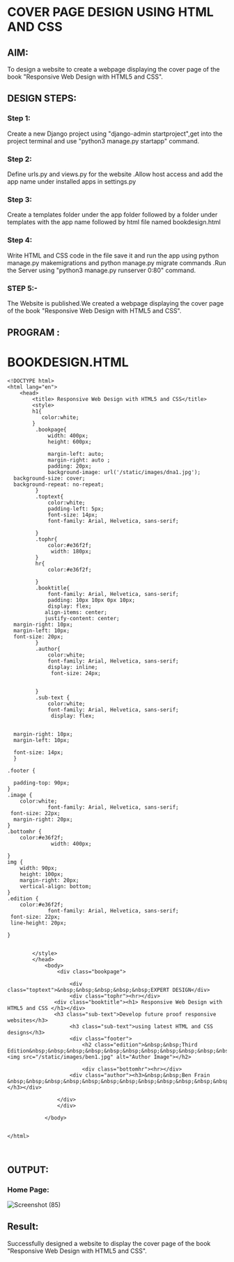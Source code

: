 # COVER PAGE DESIGN USING HTML AND CSS


## AIM:
To design a website to create a webpage displaying the cover page of the book "Responsive Web Design with HTML5 and CSS".

## DESIGN STEPS:

### Step 1:
Create a new Django project using  "django-admin startproject",get into the project terminal  and use "python3 manage.py startapp" command.
 
### Step 2:
Define  urls.py and views.py for the website .Allow host access and add the app name under installed apps in settings.py


### Step 3:
Create a templates folder under the app folder followed by a folder under templates with the app name followed by html file named bookdesign.html


### Step 4:
Write HTML and CSS code in the file save it and run the app using python manage.py makemigrations and python manage.py migrate commands .Run the Server using "python3 manage.py runserver 0:80" command.

### STEP 5:-
The Website is published.We created a webpage displaying the cover page of the book "Responsive Web Design with HTML5 and CSS".



## PROGRAM :
# BOOKDESIGN.HTML
```
<!DOCTYPE html>
<html lang="en">
    <head>
        <title> Responsive Web Design with HTML5 and CSS</title>
        <style>
        h1{
           color:white;
        }
         .bookpage{
             width: 400px;
             height: 600px;
             
             margin-left: auto;
             margin-right: auto ;
             padding: 20px;
             background-image: url('/static/images/dna1.jpg');
  background-size: cover;
  background-repeat: no-repeat;
         }
         .toptext{
             color:white;
             padding-left: 5px;
             font-size: 14px;
             font-family: Arial, Helvetica, sans-serif;
             
         }
         .tophr{
             color:#e36f2f;
              width: 180px;
         }
         hr{
             color:#e36f2f;
            
         }
         .booktitle{
             font-family: Arial, Helvetica, sans-serif;
             padding: 10px 10px 0px 10px;
             display: flex;
            align-items: center;
            justify-content: center;
  margin-right: 10px;
  margin-left: 10px;
  font-size: 20px;
         }
         .author{
             color:white;
             font-family: Arial, Helvetica, sans-serif;
             display: inline;
              font-size: 24px;
              
             
         }
         .sub-text {
             color:white;
             font-family: Arial, Helvetica, sans-serif;
              display: flex;
            
            
  margin-right: 10px;
  margin-left: 10px;

  font-size: 14px;
  }
  
.footer {
  
  padding-top: 90px;
}
.image {
    color:white;
             font-family: Arial, Helvetica, sans-serif;
 font-size: 22px;
  margin-right: 20px;
}
.bottomhr { 
    color:#e36f2f;
              width: 400px;

}
img {
    width: 90px;
    height: 100px;
    margin-right: 20px;
    vertical-align: bottom;
}
.edition {
    color:#e36f2f;
             font-family: Arial, Helvetica, sans-serif;
 font-size: 22px;
 line-height: 20px;
 
}


        </style>
        </head>
            <body>
                <div class="bookpage">
                    
                    <div class="toptext">&nbsp;&nbsp;&nbsp;&nbsp;&nbsp;EXPERT DESIGN</div>
                    <div class="tophr"><hr></div> 
               <div class="booktitle"><h1> Responsive Web Design with HTML5 and CSS </h1></div>
               <h3 class="sub-text">Develop future proof responsive websites</h3>
                    <h3 class="sub-text">using latest HTML and CSS designs</h3>
                    <div class="footer">
                        <h2 class="edition">&nbsp;&nbsp;Third Edition&nbsp;&nbsp;&nbsp;&nbsp;&nbsp;&nbsp;&nbsp;&nbsp;&nbsp;&nbsp;&nbsp;&nbsp;&nbsp;&nbsp;&nbsp;&nbsp;&nbsp;&nbsp;&nbsp;  <img src="/static/images/ben1.jpg" alt="Author Image"></h2>
                      
                        <div class="bottomhr"><hr></div>
                    <div class="author"><h3>&nbsp;&nbsp;Ben Frain &nbsp;&nbsp;&nbsp;&nbsp;&nbsp;&nbsp;&nbsp;&nbsp;&nbsp;&nbsp;&nbsp;&nbsp;&nbsp;&nbsp;&nbsp;&nbsp;&nbsp;&nbsp;Packt></h3></div>
                    
                </div>
                </div> 
                
            </body>
        
    
</html>

     
```


## OUTPUT:
### Home Page:
![Screenshot (85)](https://user-images.githubusercontent.com/118343379/212694283-e1f36876-94c2-4ba8-8eb3-14fba8be2d26.png)



## Result:
Successfully designed a website to display the cover page of the book "Responsive Web Design with HTML5 and CSS".


